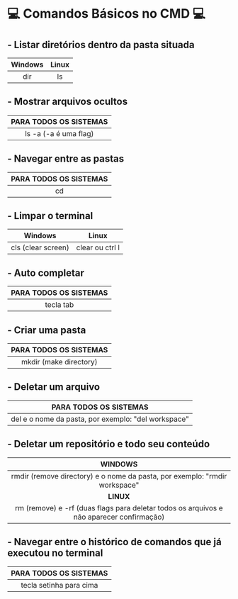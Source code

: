 #  :computer:  Comandos Básicos no CMD :computer: 

## - **Listar diretórios dentro da pasta situada**

| Windows | Linux |
| :-----: | :---: |
|   dir   |  ls   |

## - **Mostrar arquivos ocultos**

| PARA TODOS OS SISTEMAS |
| :--------------------: |
| ls -a (-a é uma flag)  |

## - **Navegar entre as pastas** 

| PARA TODOS OS SISTEMAS |
| :--------------------: |
|           cd           |

## - **Limpar o terminal** 

|      Windows       |      Linux      |
| :----------------: | :-------------: |
| cls (clear screen) | clear ou ctrl l |

## - **Auto completar**

| PARA TODOS OS SISTEMAS |
| :--------------------: |
|       tecla tab        |

## - **Criar uma pasta**

| PARA TODOS OS SISTEMAS  |
| :---------------------: |
| mkdir (make directory)​ |

## - **Deletar um arquivo**

|          PARA TODOS OS SISTEMAS          |
| :--------------------------------------: |
| del e o nome da pasta, por exemplo: "del workspace" |

## - **Deletar um repositório e todo seu conteúdo**

|                 WINDOWS                  |
| :--------------------------------------: |
| rmdir (remove directory) e o nome da pasta, por exemplo: "rmdir workspace" |
|                **LINUX**                 |
| rm (remove) e -rf (duas flags para deletar todos os arquivos e não aparecer confirmação) |

## - **Navegar entre o histórico de comandos que já executou no terminal** 

| PARA TODOS OS SISTEMAS  |
| :---------------------: |
| tecla setinha para cima |

